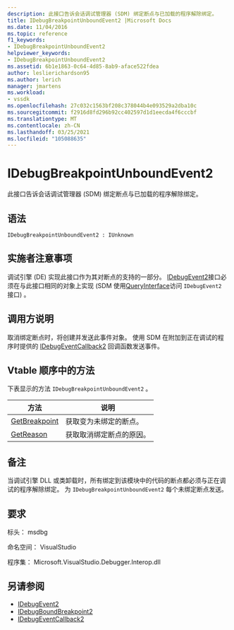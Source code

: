 ```yaml
---
description: 此接口告诉会话调试管理器 (SDM) 绑定断点与已加载的程序解除绑定。
title: IDebugBreakpointUnboundEvent2 |Microsoft Docs
ms.date: 11/04/2016
ms.topic: reference
f1_keywords:
- IDebugBreakpointUnboundEvent2
helpviewer_keywords:
- IDebugBreakpointUnboundEvent2
ms.assetid: 6b1e1863-0c64-4d85-8ab9-aface522fdea
author: leslierichardson95
ms.author: lerich
manager: jmartens
ms.workload:
- vssdk
ms.openlocfilehash: 27c032c1563bf208c378044b4e093529a2dba10c
ms.sourcegitcommit: f2916d8fd296b92cc402597d1d1eecda4f6cccbf
ms.translationtype: MT
ms.contentlocale: zh-CN
ms.lasthandoff: 03/25/2021
ms.locfileid: "105088635"
---
```

# <a name="idebugbreakpointunboundevent2"></a>IDebugBreakpointUnboundEvent2
此接口告诉会话调试管理器 (SDM) 绑定断点与已加载的程序解除绑定。

## <a name="syntax"></a>语法

```
IDebugBreakpointUnboundEvent2 : IUnknown
```

## <a name="notes-for-implementers"></a>实施者注意事项
 调试引擎 (DE) 实现此接口作为其对断点的支持的一部分。 [IDebugEvent2](../../../extensibility/debugger/reference/idebugevent2.md)接口必须在与此接口相同的对象上实现 (SDM 使用[QueryInterface](/cpp/atl/queryinterface)访问 `IDebugEvent2` 接口) 。

## <a name="notes-for-callers"></a>调用方说明
 取消绑定断点时，将创建并发送此事件对象。 使用 SDM 在附加到正在调试的程序时提供的 [IDebugEventCallback2](../../../extensibility/debugger/reference/idebugeventcallback2.md) 回调函数发送事件。

## <a name="methods-in-vtable-order"></a>Vtable 顺序中的方法
 下表显示的方法 `IDebugBreakpointUnboundEvent2` 。

|方法|说明|
|------------|-----------------|
|[GetBreakpoint](../../../extensibility/debugger/reference/idebugbreakpointunboundevent2-getbreakpoint.md)|获取变为未绑定的断点。|
|[GetReason](../../../extensibility/debugger/reference/idebugbreakpointunboundevent2-getreason.md)|获取取消绑定断点的原因。|

## <a name="remarks"></a>备注
 当调试引擎 DLL 或类卸载时，所有绑定到该模块中的代码的断点都必须与正在调试的程序解除绑定。 为 `IDebugBreakpointUnboundEvent2` 每个未绑定断点发送。

## <a name="requirements"></a>要求
 标头： msdbg

 命名空间： VisualStudio

 程序集： Microsoft.VisualStudio.Debugger.Interop.dll

## <a name="see-also"></a>另请参阅
- [IDebugEvent2](../../../extensibility/debugger/reference/idebugevent2.md)
- [IDebugBoundBreakpoint2](../../../extensibility/debugger/reference/idebugboundbreakpoint2.md)
- [IDebugEventCallback2](../../../extensibility/debugger/reference/idebugeventcallback2.md)
